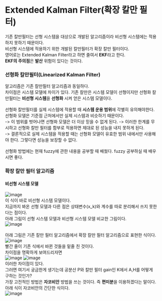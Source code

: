 # Extended Kalman Filter(확장 칼만 필터)

기존 칼만필터는 선형 시스템을 대상으로 개발된 알고리즘이라 비선형 시스템에는 적용하지 못하기 때문이다.<br>
비선형 시스템에 적용하기 위한 개발된 칼만필터가 확장 칼만 필터이다.<br> 
영어로는 Extended Kalman Filter라고 하면 줄여서 **EKF**라고 한다.<br>
**EKF의 주의점**은 **발산** 위험이 있다는 것이다.

### 선형화 칼만필터(Linearized Kalman Filter)
알고리즘은 기존 칼만필터 알고리즘과 동일하다.<br>
차이점은 시스템 모델에 차이가 있다. 기존 칼만은 시스템 모델이 선형이지만 선형화 칼만필터는 **비선형 시스템**을 **선형화** 시켜 얻은 시스템 모델이다.<br>
<br>
선형화 칼만필터를 실제 시스템에 적용할 때 **시스템 운용 범위**에 각별히 유의해야한다.<br>
선형화 모델은 기준점 근처에서만 실제 시스템과 비슷하기 때문이다.<br>
-> 이 범위를 벗어나면 선형화 모델은 더 이상 믿을 수 없게 된다.
-> 이러한 한계를 무시하고 선형화 칼만 필터를 함부로 적용하면 제대로 된 성능을 내지 못하게 된다.<br>
-> 결론적으로 실제 시스템을 적용할 때는 선형화 모델이 유효한 범위 내에서만 사용해야 한다. 그렇다면 성능을 보장할 수 없다.<br>
<br>
선형화 방법에는 현재 fuzzy에 관한 내용을 공부할 때 배웠다. fuzzy 공부하실 때 배우시면 좋다.

### 확장 칼만 필터 알고리즘

#### 비선형 시스템 모델
![image](https://user-images.githubusercontent.com/42115807/107730526-fe79f880-6d36-11eb-810f-5291a2c6c230.png)<br>
이 식이 바로 비선형 시스템 모델이다.<br>
지금까지 봐온 선형 모델과 다른 점은 상태변수(x_k)와 계수를 따로 분리해서 쓰지 못한다는 점이다.<br>
아래 그림이 선형 시스템 모델과 비선형 시스템 모델 비교한 그림이다.<br>
![image](https://user-images.githubusercontent.com/42115807/107730686-60d2f900-6d37-11eb-8e96-53114bc1d50e.png)<br>
<br>
아래 그림은 기존 칼만 필터 알고리즘에서 확장 칼만 필터 알고리즘으로 표현한 식이다.<br>
![image](https://user-images.githubusercontent.com/42115807/107730789-a1327700-6d37-11eb-81d3-b484ff6912ae.png)<br>
빨간 줄이 기존 식에서 바뀐 것들을 밑줄 친 것이다.<br>
차이점을 명확하게 보여드리자면<br>
![image](https://user-images.githubusercontent.com/42115807/107730947-071efe80-6d38-11eb-9d76-2089ac2ebe42.png)
![image](https://user-images.githubusercontent.com/42115807/107730961-0f773980-6d38-11eb-8dbd-bcb303def4d2.png)<br>
이러한 차이점이 있다.<br>
그러면 여기서 궁금한게 생기는데 공분산 P와 칼만 필터 gain인 K에서 A,H를 어떻게 구하는 것인가?<br>
가장 고전적인 방법은 **자코비안** 방법을 쓰는 것이다. 즉 **편미분**을 이용하겠다는 말이다.<br>
아래 식이 자코비안의 간단한 식이다.<br>
![image](https://user-images.githubusercontent.com/42115807/107731106-7399fd80-6d38-11eb-95da-6db1a2c6053b.png)
